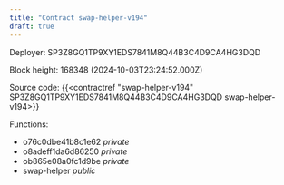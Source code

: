 ```yaml
---
title: "Contract swap-helper-v194"
draft: true
---
```

Deployer: SP3Z8GQ1TP9XY1EDS7841M8Q44B3C4D9CA4HG3DQD


 



Block height: 168348 (2024-10-03T23:24:52.000Z)

Source code: {{<contractref "swap-helper-v194" SP3Z8GQ1TP9XY1EDS7841M8Q44B3C4D9CA4HG3DQD swap-helper-v194>}}

Functions:

* o76c0dbe41b8c1e62 _private_
* o8adeff1da6d86250 _private_
* ob865e08a0fc1d9be _private_
* swap-helper _public_
